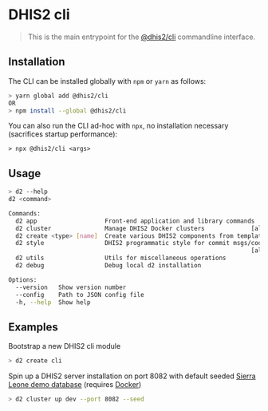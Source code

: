 # DHIS2 cli

> This is the main entrypoint for the [@dhis2/cli](https://github.com/dhis2/cli)
> commandline interface.

## Installation

The CLI can be installed globally with `npm` or `yarn` as follows:

```sh
> yarn global add @dhis2/cli
OR
> npm install --global @dhis2/cli
```

You can also run the CLI ad-hoc with `npx`, no installation necessary (sacrifices startup performance):

```
> npx @dhis2/cli <args>
```

## Usage

```sh
> d2 --help
d2 <command>

Commands:
  d2 app                   Front-end application and library commands
  d2 cluster               Manage DHIS2 Docker clusters             [aliases: c]
  d2 create <type> [name]  Create various DHIS2 components from templates
  d2 style                 DHIS2 programmatic style for commit msgs/code
                                                                    [aliases: s]
  d2 utils                 Utils for miscellaneous operations
  d2 debug                 Debug local d2 installation

Options:
  --version   Show version number                                      [boolean]
  --config    Path to JSON config file
  -h, --help  Show help                                                [boolean]
```

## Examples

Bootstrap a new DHIS2 cli module

```sh
> d2 create cli
```

Spin up a DHIS2 server installation on port 8082 with default seeded [Sierra Leone demo database](https://github.com/dhis2/dhis2-demo-db) (requires [Docker](https://www.docker.com/products/docker-desktop))

```sh
> d2 cluster up dev --port 8082 --seed
```
